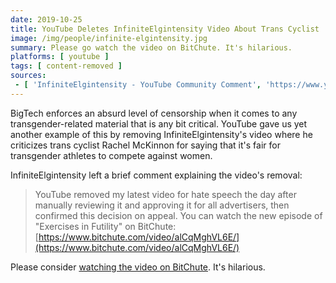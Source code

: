 ```yaml
---
date: 2019-10-25
title: YouTube Deletes InfiniteElgintensity Video About Trans Cyclist
image: /img/people/infinite-elgintensity.jpg
summary: Please go watch the video on BitChute. It's hilarious.
platforms: [ youtube ]
tags: [ content-removed ]
sources:
 - [ 'InfiniteElgintensity - YouTube Community Comment', 'https://www.youtube.com/channel/UCljYmI53HACHnVa3d3JfFlw/community?lb=UgzIA6uNwH2KCQHuR294AaABCQ' ]
---
```


BigTech enforces an absurd level of censorship when it comes to any transgender-related material that is any bit critical.
YouTube gave us yet another example of this by removing InfiniteElgintensity's video where he criticizes trans cyclist Rachel McKinnon for saying that it's fair for transgender athletes to compete against women.

InfiniteElgintensity left a brief comment explaining the video's removal:
> YouTube removed my latest video for hate speech the day after manually reviewing it and approving it for all advertisers, then confirmed this decision on appeal. You can watch the new episode of "Exercises in Futility" on BitChute: [https://www.bitchute.com/video/alCqMghVL6E/](https://www.bitchute.com/video/alCqMghVL6E/)

Please consider [watching the video on BitChute](https://www.bitchute.com/video/alCqMghVL6E/). It's hilarious.
